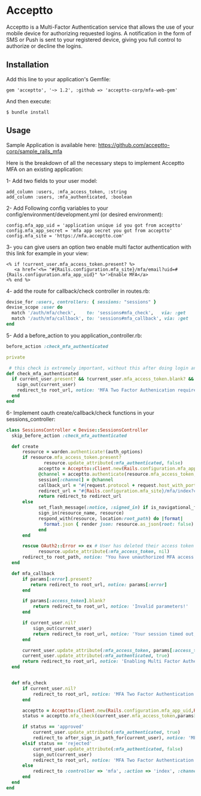 # Acceptto
Acceptto is a Multi-Factor Authentication service that allows the use of your mobile device for authorizing requested logins. A notification in the form of SMS or Push is sent to your registered device, giving you full control to authorize or decline the logins.

## Installation

Add this line to your application's Gemfile:

    gem 'acceptto', '~> 1.2', :github => 'acceptto-corp/mfa-web-gem'

And then execute:

    $ bundle install

## Usage

Sample Application is available here:  https://github.com/acceptto-corp/sample_rails_mfa

Here is the breakdown of all the necessary steps to implement Acceptto MFA on an existing application:

1- Add two fields to your user model:

    add_column :users, :mfa_access_token, :string
    add_column :users, :mfa_authenticated, :boolean

2- Add Following config variables to your config/environment/development.yml (or desired environment):

    config.mfa_app_uid = 'application unique id you got from acceptto'
    config.mfa_app_secret = 'mfa app secret you got from acceptto'
    config.mfa_site = 'https://mfa.acceptto.com'

3- you can give users an option two enable multi factor authentication with this link for example in your view:

    <% if !current_user.mfa_access_token.present? %>
       <a href='<%= "#{Rails.configuration.mfa_site}/mfa/email?uid=#{Rails.configuration.mfa_app_uid}" %>'>Enable MFA</a>
    <% end %>

4- add the route for callback/check controller in routes.rb:

```ruby
devise_for :users, controllers: { sessions: "sessions" }
devise_scope :user do
  match '/auth/mfa/check',    to: 'sessions#mfa_check',   via: :get
  match '/auth/mfa/callback', to: 'sessions#mfa_callback', via: :get
end
````

5- Add a  before_action to you application_controller.rb:

```ruby
before_action :check_mfa_authenticated

private

 # this check is extremely important, without this after doing login and before device accept (from mfa/index.html), user can go anywhere without mfa_authentication!
def check_mfa_authenticated
  if current_user.present? && !current_user.mfa_access_token.blank? && !current_user.mfa_authenticated?
    sign_out(current_user)
    redirect_to root_url, notice: 'MFA Two Factor Authenication required'
  end
end
```

6- Implement oauth create/callback/check functions in your sessions_controller:

```ruby
class SessionsController < Devise::SessionsController
  skip_before_action :check_mfa_authenticated

  def create
      resource = warden.authenticate!(auth_options)
      if resource.mfa_access_token.present?
              resource.update_attribute(:mfa_authenticated, false)
            acceptto = Acceptto::Client.new(Rails.configuration.mfa_app_uid, Rails.configuration.mfa_app_secret,"#{request.protocol + request.host_with_port}/auth/mfa/callback")
            @channel = acceptto.authenticate(resource.mfa_access_token, "Acceptto is wishing to authorize", "Login", cookies, {:ip_address => request.ip, :remote_ip_address => request.remote_ip})
            session[:channel] = @channel
            callback_url = "#{request.protocol + request.host_with_port}/auth/mfa/check"
            redirect_url = "#{Rails.configuration.mfa_site}/mfa/index?channel=#{@channel}&callback_url=#{callback_url}"
            return redirect_to redirect_url
      else
            set_flash_message(:notice, :signed_in) if is_navigational_format?
            sign_in(resource_name, resource)
            respond_with(resource, location:root_path) do |format|
              format.json { render json: resource.as_json(root: false).merge(success: true), status: :created }
            end
      end

      rescue OAuth2::Error => ex # User has deleted their access token on M2M server
            resource.update_attribute(:mfa_access_token, nil)
      redirect_to root_path, notice: "You have unauthorized MFA access to Acceptto, you will need to Authorize MFA again."
  end

  def mfa_callback
      if params[:error].present?
         return redirect_to root_url, notice: params[:error]
      end

      if params[:access_token].blank?
          return redirect_to root_url, notice: 'Invalid parameters!'
      end

      if current_user.nil?
          sign_out(current_user)
          return redirect_to root_url, notice: 'Your session timed out, please sign-in again!'
      end

      current_user.update_attribute(:mfa_access_token, params[:access_token])
      current_user.update_attribute(:mfa_authenticated, true)
      return redirect_to root_url, notice: 'Enabling Multi Factor Authentication was successful!'
  end


  def mfa_check
      if current_user.nil?
          redirect_to root_url, notice: 'MFA Two Factor Authentication request timed out with no response.'
      end

      acceptto = Acceptto::Client.new(Rails.configuration.mfa_app_uid,Rails.configuration.mfa_app_secret, "#{request.protocol + request.host_with_port}/auth/mfa/callback")
      status = acceptto.mfa_check(current_user.mfa_access_token,params[:channel])

      if status == 'approved'
          current_user.update_attribute(:mfa_authenticated, true)
          redirect_to after_sign_in_path_for(current_user), notice: 'MFA Two Factor Authentication request was accepted.'
      elsif status == 'rejected'
          current_user.update_attribute(:mfa_authenticated, false)
          sign_out(current_user)
          redirect_to root_url, notice: 'MFA Two Factor Authentication request was declined.'
      else
          redirect_to :controller => 'mfa', :action => 'index', :channel => params[:channel]
      end
  end
end
```